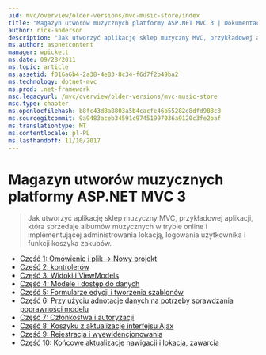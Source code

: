 ```yaml
---
uid: mvc/overview/older-versions/mvc-music-store/index
title: "Magazyn utworów muzycznych platformy ASP.NET MVC 3 | Dokumentacja firmy Microsoft"
author: rick-anderson
description: "Jak utworzyć aplikację sklep muzyczny MVC, przykładowej aplikacji, która sprzedaje albumów muzycznych w trybie online i implementującej Administracja witryny logowanie użytkowników,..."
ms.author: aspnetcontent
manager: wpickett
ms.date: 09/28/2011
ms.topic: article
ms.assetid: f016a6b4-2a38-4e83-8c34-f6d7f2b49ba2
ms.technology: dotnet-mvc
ms.prod: .net-framework
msc.legacyurl: /mvc/overview/older-versions/mvc-music-store
msc.type: chapter
ms.openlocfilehash: b8fc43d8a8803a5b4cacfe46b55282e8dfd988c8
ms.sourcegitcommit: 9a9483aceb34591c97451997036a9120c3fe2baf
ms.translationtype: MT
ms.contentlocale: pl-PL
ms.lasthandoff: 11/10/2017
---
```

<a name="aspnet-mvc-3-music-store"></a>Magazyn utworów muzycznych platformy ASP.NET MVC 3
====================
> Jak utworzyć aplikację sklep muzyczny MVC, przykładowej aplikacji, która sprzedaje albumów muzycznych w trybie online i implementującej administrowania lokacją, logowania użytkownika i funkcji koszyka zakupów.


- [Część 1: Omówienie i plik -> Nowy projekt](mvc-music-store-part-1.md)
- [Część 2: kontrolerów](mvc-music-store-part-2.md)
- [Część 3: Widoki i ViewModels](mvc-music-store-part-3.md)
- [Część 4: Modele i dostęp do danych](mvc-music-store-part-4.md)
- [Część 5: Formularze edycji i tworzenia szablonów](mvc-music-store-part-5.md)
- [Część 6: Przy użyciu adnotacje danych na potrzeby sprawdzania poprawności modelu](mvc-music-store-part-6.md)
- [Część 7: Członkostwa i autoryzacji](mvc-music-store-part-7.md)
- [Część 8: Koszyku z aktualizacje interfejsu Ajax](mvc-music-store-part-8.md)
- [Część 9: Rejestracja i wyewidencjonowania](mvc-music-store-part-9.md)
- [Część 10: Końcowe aktualizacje nawigacji i lokacja, zawarcia](mvc-music-store-part-10.md)
